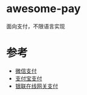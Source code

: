 # awesome-pay
面向支付，不限语言实现

# 参考
- [微信支付](https://github.com/jast90/awesome-pay.git)
- [支付宝支付](https://opendocs.alipay.com/open/00a0ut)
- [银联在线网关支付](https://open.unionpay.com/tjweb/acproduct/APIList?apiservId=448&acpAPIId=754&bussType=0)